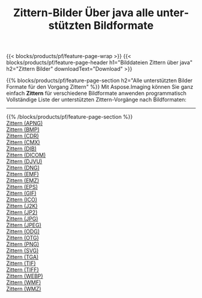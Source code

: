 ﻿---
title: Zittern-Bilder Über java alle unterstützten Bildformate 
weight: 3920
url: /de/java/dither 
lang: de
langdirlevel: 2
locales: zh-hans,ja,it,ru,de,es,fr,nl,id,lt,pl,pt,vi,tr,ko,zh-hant,ar,hi,th,sv,cs,uk,he
description: Mit Aspose.Imaging können Sie ganz einfach Zittern Bilder über java
---

{{< blocks/products/pf/feature-page-wrap >}}
{{< blocks/products/pf/feature-page-header h1="Bilddateien Zittern über java" h2="Zittern Bilder" downloadText="Download" >}}


{{% blocks/products/pf/feature-page-section  h2="Alle unterstützten Bilder Formate für den Vorgang Zittern" %}}
Mit Aspose.Imaging können Sie ganz einfach **Zittern** für verschiedene Bildformate anwenden programmatisch
<br/>
Vollständige Liste der unterstützten Zittern-Vorgänge nach Bildformaten:
<hr/>
{{% /blocks/products/pf/feature-page-section %}}
<div class="container-fluid productfamilypage bg-gray">
    <div class="convertypes bg-gray agp-content section">
        <div class="container">
		<div class="row other-converters">
		    <div class='col-md-2 other-converter remove-lp remove-rp'><a href="/imaging/de/java/dither/apng" >Zittern (APNG)</a></div><div class='col-md-2 other-converter remove-lp remove-rp'><a href="/imaging/de/java/dither/bmp" >Zittern (BMP)</a></div><div class='col-md-2 other-converter remove-lp remove-rp'><a href="/imaging/de/java/dither/cdr" >Zittern (CDR)</a></div><div class='col-md-2 other-converter remove-lp remove-rp'><a href="/imaging/de/java/dither/cmx" >Zittern (CMX)</a></div><div class='col-md-2 other-converter remove-lp remove-rp'><a href="/imaging/de/java/dither/dib" >Zittern (DIB)</a></div><div class='col-md-2 other-converter remove-lp remove-rp'><a href="/imaging/de/java/dither/dicom" >Zittern (DICOM)</a></div><div class='col-md-2 other-converter remove-lp remove-rp'><a href="/imaging/de/java/dither/djvu" >Zittern (DJVU)</a></div><div class='col-md-2 other-converter remove-lp remove-rp'><a href="/imaging/de/java/dither/dng" >Zittern (DNG)</a></div><div class='col-md-2 other-converter remove-lp remove-rp'><a href="/imaging/de/java/dither/emf" >Zittern (EMF)</a></div><div class='col-md-2 other-converter remove-lp remove-rp'><a href="/imaging/de/java/dither/emz" >Zittern (EMZ)</a></div><div class='col-md-2 other-converter remove-lp remove-rp'><a href="/imaging/de/java/dither/eps" >Zittern (EPS)</a></div><div class='col-md-2 other-converter remove-lp remove-rp'><a href="/imaging/de/java/dither/gif" >Zittern (GIF)</a></div><div class='col-md-2 other-converter remove-lp remove-rp'><a href="/imaging/de/java/dither/ico" >Zittern (ICO)</a></div><div class='col-md-2 other-converter remove-lp remove-rp'><a href="/imaging/de/java/dither/j2k" >Zittern (J2K)</a></div><div class='col-md-2 other-converter remove-lp remove-rp'><a href="/imaging/de/java/dither/jp2" >Zittern (JP2)</a></div><div class='col-md-2 other-converter remove-lp remove-rp'><a href="/imaging/de/java/dither/jpg" >Zittern (JPG)</a></div><div class='col-md-2 other-converter remove-lp remove-rp'><a href="/imaging/de/java/dither/jpeg" >Zittern (JPEG)</a></div><div class='col-md-2 other-converter remove-lp remove-rp'><a href="/imaging/de/java/dither/odg" >Zittern (ODG)</a></div><div class='col-md-2 other-converter remove-lp remove-rp'><a href="/imaging/de/java/dither/otg" >Zittern (OTG)</a></div><div class='col-md-2 other-converter remove-lp remove-rp'><a href="/imaging/de/java/dither/png" >Zittern (PNG)</a></div><div class='col-md-2 other-converter remove-lp remove-rp'><a href="/imaging/de/java/dither/svg" >Zittern (SVG)</a></div><div class='col-md-2 other-converter remove-lp remove-rp'><a href="/imaging/de/java/dither/tga" >Zittern (TGA)</a></div><div class='col-md-2 other-converter remove-lp remove-rp'><a href="/imaging/de/java/dither/tif" >Zittern (TIF)</a></div><div class='col-md-2 other-converter remove-lp remove-rp'><a href="/imaging/de/java/dither/tiff" >Zittern (TIFF)</a></div><div class='col-md-2 other-converter remove-lp remove-rp'><a href="/imaging/de/java/dither/webp" >Zittern (WEBP)</a></div><div class='col-md-2 other-converter remove-lp remove-rp'><a href="/imaging/de/java/dither/wmf" >Zittern (WMF)</a></div><div class='col-md-2 other-converter remove-lp remove-rp'><a href="/imaging/de/java/dither/wmz" >Zittern (WMZ)</a></div>
                </div>
        </div>
    </div>
</div>
<br/>


